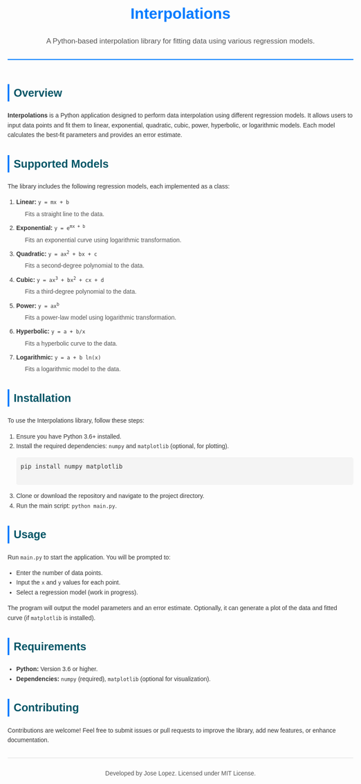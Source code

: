 <!DOCTYPE html>
<html lang="en">
<head>
    <meta charset="UTF-8">
    <meta name="viewport" content="width=device-width, initial-scale=1.0">
</head>
<body style="font-family: Arial, sans-serif; max-width: 800px; margin: 0 auto; padding: 20px; line-height: 1.6; color: #333;">
    <header style="text-align: center; border-bottom: 2px solid #007BFF; padding-bottom: 10px;">
        <h1 style="color: #007BFF; font-size: 2.5em;">Interpolations</h1>
        <p style="font-size: 1.2em; color: #555;">A Python-based interpolation library for fitting data using various regression models.</p>
    </header>
    <section style="margin-top: 20px;">
        <h2 style="color: #005566; font-size: 1.8em; border-left: 4px solid #007BFF; padding-left: 10px;">Overview</h2>
        <p>
            <strong>Interpolations</strong> is a Python application designed to perform data interpolation using different regression models. 
            It allows users to input data points and fit them to linear, exponential, quadratic, cubic, power, hyperbolic, or logarithmic models.
            Each model calculates the best-fit parameters and provides an error estimate.
        </p>
    </section>
    <section style="margin-top: 20px;">
        <h2 style="color: #005566; font-size: 1.8em; border-left: 4px solid #007BFF; padding-left: 10px;">Supported Models</h2>
        <p>The library includes the following regression models, each implemented as a class:</p>
        <ol style="padding-left: 20px;">
            <li style="margin-bottom: 10px;">
                <strong>Linear:</strong> <code>y = mx + b</code>
                <p style="margin: 5px 0 0 20px; color: #555;">Fits a straight line to the data.</p>
            </li>
            <li style="margin-bottom: 10px;">
                <strong>Exponential:</strong> <code>y = e<sup>mx + b</sup></code>
                <p style="margin: 5px 0 0 20px; color: #555;">Fits an exponential curve using logarithmic transformation.</p>
            </li>
            <li style="margin-bottom: 10px;">
                <strong>Quadratic:</strong> <code>y = ax<sup>2</sup> + bx + c</code>
                <p style="margin: 5px 0 0 20px; color: #555;">Fits a second-degree polynomial to the data.</p>
            </li>
            <li style="margin-bottom: 10px;">
                <strong>Cubic:</strong> <code>y = ax<sup>3</sup> + bx<sup>2</sup> + cx + d</code>
                <p style="margin: 5px 0 0 20px; color: #555;">Fits a third-degree polynomial to the data.</p>
            </li>
            <li style="margin-bottom: 10px;">
                <strong>Power:</strong> <code>y = ax<sup>b</sup></code>
                <p style="margin: 5px 0 0 20px; color: #555;">Fits a power-law model using logarithmic transformation.</p>
            </li>
            <li style="margin-bottom: 10px;">
                <strong>Hyperbolic:</strong> <code>y = a + b/x</code>
                <p style="margin: 5px 0 0 20px; color: #555;">Fits a hyperbolic curve to the data.</p>
            </li>
            <li style="margin-bottom: 10px;">
                <strong>Logarithmic:</strong> <code>y = a + b ln(x)</code>
                <p style="margin: 5px 0 0 20px; color: #555;">Fits a logarithmic model to the data.</p>
            </li>
        </ol>
    </section>
    <section style="margin-top: 20px;">
        <h2 style="color: #005566; font-size: 1.8em; border-left: 4px solid #007BFF; padding-left: 10px;">Installation</h2>
        <p>To use the Interpolations library, follow these steps:</p>
        <ol style="padding-left: 20px;">
            <li>Ensure you have Python 3.6+ installed.</li>
            <li>Install the required dependencies: <code>numpy</code> and <code>matplotlib</code> (optional, for plotting).</li>
            <pre style="background: #f4f4f4; padding: 10px; border-radius: 5px;">
pip install numpy matplotlib
            </pre>
            <li>Clone or download the repository and navigate to the project directory.</li>
            <li>Run the main script: <code>python main.py</code>.</li>
        </ol>
    </section>
    <section style="margin-top: 20px;">
        <h2 style="color: #005566; font-size: 1.8em; border-left: 4px solid #007BFF; padding-left: 10px;">Usage</h2>
        <p>
            Run <code>main.py</code> to start the application. You will be prompted to:
        </p>
        <ul style="padding-left: 20px;">
            <li>Enter the number of data points.</li>
            <li>Input the <code>x</code> and <code>y</code> values for each point.</li>
            <li>Select a regression model (work in progress).</li>
        </ul>
        <p>
            The program will output the model parameters and an error estimate. Optionally, it can generate a plot of the data and fitted curve (if <code>matplotlib</code> is installed).
        </p>
    </section>
    <section style="margin-top: 20px;">
        <h2 style="color: #005566; font-size: 1.8em; border-left: 4px solid #007BFF; padding-left: 10px;">Requirements</h2>
        <ul style="padding-left: 20px;">
            <li><strong>Python:</strong> Version 3.6 or higher.</li>
            <li><strong>Dependencies:</strong> <code>numpy</code> (required), <code>matplotlib</code> (optional for visualization).</li>
        </ul>
    </section>
    <section style="margin-top: 20px;">
        <h2 style="color: #005566; font-size: 1.8em; border-left: 4px solid #007BFF; padding-left: 10px;">Contributing</h2>
        <p>
            Contributions are welcome! Feel free to submit issues or pull requests to improve the library, add new features, or enhance documentation.
        </p>
    </section>
    <footer style="margin-top: 30px; text-align: center; border-top: 1px solid #ddd; padding-top: 10px; color: #555;">
        <p>Developed by Jose Lopez. Licensed under MIT License.</p>
    </footer>
</body>
</html>
